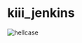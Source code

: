 # kiii_jenkins
![hellcase](https://github.com/ivanjankoski11/kiii_jenkins/assets/108348725/aff804d1-163f-4348-accc-d2127231a169)

